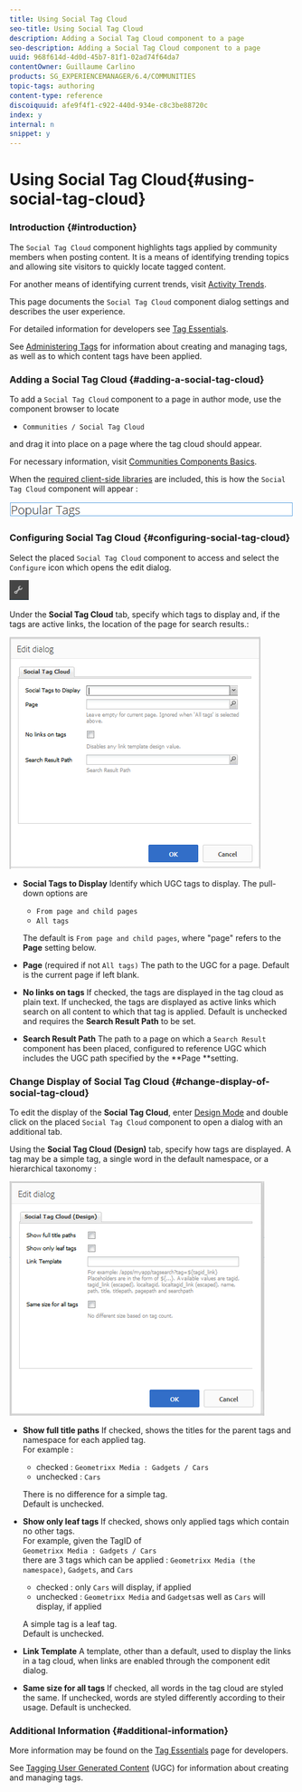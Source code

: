 ```yaml
---
title: Using Social Tag Cloud
seo-title: Using Social Tag Cloud
description: Adding a Social Tag Cloud component to a page
seo-description: Adding a Social Tag Cloud component to a page
uuid: 968f614d-4d0d-45b7-81f1-02ad74f64da7
contentOwner: Guillaume Carlino
products: SG_EXPERIENCEMANAGER/6.4/COMMUNITIES
topic-tags: authoring
content-type: reference
discoiquuid: afe9f4f1-c922-440d-934e-c8c3be88720c
index: y
internal: n
snippet: y
---
```


# Using Social Tag Cloud{#using-social-tag-cloud}

### Introduction {#introduction}

The `Social Tag Cloud` component highlights tags applied by community members when posting content. It is a means of identifying trending topics and allowing site visitors to quickly locate tagged content.

For another means of identifying current trends, visit [Activity Trends](../../communities/using/trends.md).

This page documents the `Social Tag Cloud` component dialog settings and describes the user experience.

For detailed information for developers see [Tag Essentials](../../communities/using/tag.md).

See [Administering Tags](../../sites/administering/using/tags.md) for information about creating and managing tags, as well as to which content tags have been applied.

### Adding a Social Tag Cloud {#adding-a-social-tag-cloud}

To add a `Social Tag Cloud` component to a page in author mode, use the component browser to locate

* `Communities / Social Tag Cloud`

and drag it into place on a page where the tag cloud should appear.

For necessary information, visit [Communities Components Basics](../../communities/using/basics.md).

When the [required client-side libraries](../../communities/using/tag.md#essentialsforclientside) are included, this is how the `Social Tag Cloud` component will appear :

![](assets/chlimage_1-315.png)

### Configuring Social Tag Cloud {#configuring-social-tag-cloud}

Select the placed `Social Tag Cloud` component to access and select the `Configure` icon which opens the edit dialog.

![](assets/chlimage_1-316.png)

Under the **Social Tag Cloud** tab, specify which tags to display and, if the tags are active links, the location of the page for search results.:

![](assets/chlimage_1-317.png)

* **Social Tags to Display** 
  Identify which UGC tags to display. The pull-down options are

    * `From page and child pages`
    * `All tags`

  The default is `From page and child pages`, where "page" refers to the **Page** setting below.

* **Page** 
  (required if not `All tags)` The path to the UGC for a page. Default is the current page if left blank.

* **No links on tags** 
  If checked, the tags are displayed in the tag cloud as plain text. If unchecked, the tags are displayed as active links which search on all content to which that tag is applied. Default is unchecked and requires the **Search Result Path** to be set.

* **Search Result Path** 
  The path to a page on which a `Search Result` component has been placed, configured to reference UGC which includes the UGC path specified by the **Page **setting.

### Change Display of Social Tag Cloud {#change-display-of-social-tag-cloud}

To edit the display of the **Social Tag Cloud**, enter [Design Mode](../../sites/authoring/using/default-components-designmode.md) and double click on the placed `Social Tag Cloud` component to open a dialog with an additional tab.

Using the **Social Tag Cloud (Design)** tab, specify how tags are displayed. A tag may be a simple tag, a single word in the default namespace, or a hierarchical taxonomy :

![](assets/chlimage_1-318.png)

* **Show full title paths** 
  If checked, shows the titles for the parent tags and namespace for each applied tag.   
  For example :

    * checked : `Geometrixx Media : Gadgets / Cars`
    * unchecked : `Cars`

  There is no difference for a simple tag.  
  Default is unchecked.

* **Show only leaf tags** 
  If checked, shows only applied tags which contain no other tags.  
  For example, given the TagID of  
  `Geometrixx Media : Gadgets / Cars`  
  there are 3 tags which can be applied : `Geometrixx Media (the namespace)`, `Gadgets`, and `Cars`

    * checked : only `Cars` will display, if applied
    * unchecked : `Geometrixx Media` and `Gadgets`as well as `Cars` will display, if applied

  A simple tag is a leaf tag.  
  Default is unchecked.

* **Link Template** 
  A template, other than a default, used to display the links in a tag cloud, when links are enabled through the component edit dialog.

* **Same size for all tags** 
  If checked, all words in the tag cloud are styled the same. If unchecked, words are styled differently according to their usage. Default is unchecked.

### Additional Information {#additional-information}

More information may be found on the [Tag Essentials](../../communities/using/tag.md) page for developers.

See [Tagging User Generated Content](../../communities/using/tag-ugc.md) (UGC) for information about creating and managing tags.
